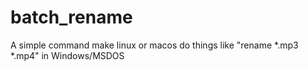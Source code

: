 # batch_rename
A simple command make linux or macos do things like "rename *.mp3 *.mp4" in Windows/MSDOS
